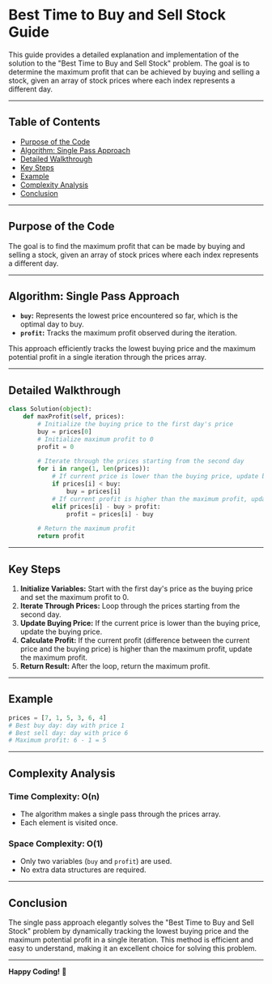 # Best Time to Buy and Sell Stock Guide

This guide provides a detailed explanation and implementation of the solution to the "Best Time to Buy and Sell Stock" problem. The goal is to determine the maximum profit that can be achieved by buying and selling a stock, given an array of stock prices where each index represents a different day.

---

## Table of Contents

- [Purpose of the Code](#purpose-of-the-code)
- [Algorithm: Single Pass Approach](#algorithm-single-pass-approach)
- [Detailed Walkthrough](#detailed-walkthrough)
- [Key Steps](#key-steps)
- [Example](#example)
- [Complexity Analysis](#complexity-analysis)
- [Conclusion](#conclusion)

---

## Purpose of the Code

The goal is to find the maximum profit that can be made by buying and selling a stock, given an array of stock prices where each index represents a different day.

---

## Algorithm: Single Pass Approach

- **`buy`:** Represents the lowest price encountered so far, which is the optimal day to buy.
- **`profit`:** Tracks the maximum profit observed during the iteration.

This approach efficiently tracks the lowest buying price and the maximum potential profit in a single iteration through the prices array.

---

## Detailed Walkthrough

```python
class Solution(object):
    def maxProfit(self, prices):
        # Initialize the buying price to the first day's price
        buy = prices[0]
        # Initialize maximum profit to 0
        profit = 0

        # Iterate through the prices starting from the second day
        for i in range(1, len(prices)):
            # If current price is lower than the buying price, update buying price
            if prices[i] < buy:
                buy = prices[i]
            # If current profit is higher than the maximum profit, update maximum profit
            elif prices[i] - buy > profit:
                profit = prices[i] - buy

        # Return the maximum profit
        return profit
```

---

## Key Steps

1. **Initialize Variables:** Start with the first day's price as the buying price and set the maximum profit to 0.
2. **Iterate Through Prices:** Loop through the prices starting from the second day.
3. **Update Buying Price:** If the current price is lower than the buying price, update the buying price.
4. **Calculate Profit:** If the current profit (difference between the current price and the buying price) is higher than the maximum profit, update the maximum profit.
5. **Return Result:** After the loop, return the maximum profit.

---

## Example

```python
prices = [7, 1, 5, 3, 6, 4]
# Best buy day: day with price 1
# Best sell day: day with price 6
# Maximum profit: 6 - 1 = 5
```

---

## Complexity Analysis

### Time Complexity: O(n)
- The algorithm makes a single pass through the prices array.
- Each element is visited once.

### Space Complexity: O(1)
- Only two variables (`buy` and `profit`) are used.
- No extra data structures are required.

---

## Conclusion

The single pass approach elegantly solves the "Best Time to Buy and Sell Stock" problem by dynamically tracking the lowest buying price and the maximum potential profit in a single iteration. This method is efficient and easy to understand, making it an excellent choice for solving this problem.

---

**Happy Coding!** 🚀
